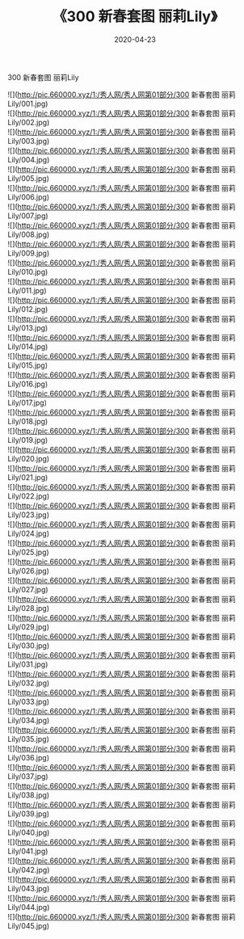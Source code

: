 ﻿---
layout: post
title:  《300 新春套图 丽莉Lily》
date:   2020-04-23
img: http://pic.660000.xyz/1:/秀人网/秀人网第01部分/300 新春套图 丽莉Lily/000.jpg
categories: [美女, 清纯, 唯美]
---

300 新春套图 丽莉Lily

  ![](http://pic.660000.xyz/1:/秀人网/秀人网第01部分/300 新春套图 丽莉Lily/001.jpg) <br> ![](http://pic.660000.xyz/1:/秀人网/秀人网第01部分/300 新春套图 丽莉Lily/002.jpg) <br> ![](http://pic.660000.xyz/1:/秀人网/秀人网第01部分/300 新春套图 丽莉Lily/003.jpg) <br> ![](http://pic.660000.xyz/1:/秀人网/秀人网第01部分/300 新春套图 丽莉Lily/004.jpg) <br> ![](http://pic.660000.xyz/1:/秀人网/秀人网第01部分/300 新春套图 丽莉Lily/005.jpg) <br> ![](http://pic.660000.xyz/1:/秀人网/秀人网第01部分/300 新春套图 丽莉Lily/006.jpg) <br> ![](http://pic.660000.xyz/1:/秀人网/秀人网第01部分/300 新春套图 丽莉Lily/007.jpg) <br> ![](http://pic.660000.xyz/1:/秀人网/秀人网第01部分/300 新春套图 丽莉Lily/008.jpg) <br> ![](http://pic.660000.xyz/1:/秀人网/秀人网第01部分/300 新春套图 丽莉Lily/009.jpg) <br> ![](http://pic.660000.xyz/1:/秀人网/秀人网第01部分/300 新春套图 丽莉Lily/010.jpg) <br> ![](http://pic.660000.xyz/1:/秀人网/秀人网第01部分/300 新春套图 丽莉Lily/011.jpg) <br> ![](http://pic.660000.xyz/1:/秀人网/秀人网第01部分/300 新春套图 丽莉Lily/012.jpg) <br> ![](http://pic.660000.xyz/1:/秀人网/秀人网第01部分/300 新春套图 丽莉Lily/013.jpg) <br> ![](http://pic.660000.xyz/1:/秀人网/秀人网第01部分/300 新春套图 丽莉Lily/014.jpg) <br> ![](http://pic.660000.xyz/1:/秀人网/秀人网第01部分/300 新春套图 丽莉Lily/015.jpg) <br> ![](http://pic.660000.xyz/1:/秀人网/秀人网第01部分/300 新春套图 丽莉Lily/016.jpg) <br> ![](http://pic.660000.xyz/1:/秀人网/秀人网第01部分/300 新春套图 丽莉Lily/017.jpg) <br> ![](http://pic.660000.xyz/1:/秀人网/秀人网第01部分/300 新春套图 丽莉Lily/018.jpg) <br> ![](http://pic.660000.xyz/1:/秀人网/秀人网第01部分/300 新春套图 丽莉Lily/019.jpg) <br> ![](http://pic.660000.xyz/1:/秀人网/秀人网第01部分/300 新春套图 丽莉Lily/020.jpg) <br> ![](http://pic.660000.xyz/1:/秀人网/秀人网第01部分/300 新春套图 丽莉Lily/021.jpg) <br> ![](http://pic.660000.xyz/1:/秀人网/秀人网第01部分/300 新春套图 丽莉Lily/022.jpg) <br> ![](http://pic.660000.xyz/1:/秀人网/秀人网第01部分/300 新春套图 丽莉Lily/023.jpg) <br> ![](http://pic.660000.xyz/1:/秀人网/秀人网第01部分/300 新春套图 丽莉Lily/024.jpg) <br> ![](http://pic.660000.xyz/1:/秀人网/秀人网第01部分/300 新春套图 丽莉Lily/025.jpg) <br> ![](http://pic.660000.xyz/1:/秀人网/秀人网第01部分/300 新春套图 丽莉Lily/026.jpg) <br> ![](http://pic.660000.xyz/1:/秀人网/秀人网第01部分/300 新春套图 丽莉Lily/027.jpg) <br> ![](http://pic.660000.xyz/1:/秀人网/秀人网第01部分/300 新春套图 丽莉Lily/028.jpg) <br> ![](http://pic.660000.xyz/1:/秀人网/秀人网第01部分/300 新春套图 丽莉Lily/029.jpg) <br> ![](http://pic.660000.xyz/1:/秀人网/秀人网第01部分/300 新春套图 丽莉Lily/030.jpg) <br> ![](http://pic.660000.xyz/1:/秀人网/秀人网第01部分/300 新春套图 丽莉Lily/031.jpg) <br> ![](http://pic.660000.xyz/1:/秀人网/秀人网第01部分/300 新春套图 丽莉Lily/032.jpg) <br> ![](http://pic.660000.xyz/1:/秀人网/秀人网第01部分/300 新春套图 丽莉Lily/033.jpg) <br> ![](http://pic.660000.xyz/1:/秀人网/秀人网第01部分/300 新春套图 丽莉Lily/034.jpg) <br> ![](http://pic.660000.xyz/1:/秀人网/秀人网第01部分/300 新春套图 丽莉Lily/035.jpg) <br> ![](http://pic.660000.xyz/1:/秀人网/秀人网第01部分/300 新春套图 丽莉Lily/036.jpg) <br> ![](http://pic.660000.xyz/1:/秀人网/秀人网第01部分/300 新春套图 丽莉Lily/037.jpg) <br> ![](http://pic.660000.xyz/1:/秀人网/秀人网第01部分/300 新春套图 丽莉Lily/038.jpg) <br> ![](http://pic.660000.xyz/1:/秀人网/秀人网第01部分/300 新春套图 丽莉Lily/039.jpg) <br> ![](http://pic.660000.xyz/1:/秀人网/秀人网第01部分/300 新春套图 丽莉Lily/040.jpg) <br> ![](http://pic.660000.xyz/1:/秀人网/秀人网第01部分/300 新春套图 丽莉Lily/041.jpg) <br> ![](http://pic.660000.xyz/1:/秀人网/秀人网第01部分/300 新春套图 丽莉Lily/042.jpg) <br> ![](http://pic.660000.xyz/1:/秀人网/秀人网第01部分/300 新春套图 丽莉Lily/043.jpg) <br> ![](http://pic.660000.xyz/1:/秀人网/秀人网第01部分/300 新春套图 丽莉Lily/044.jpg) <br> ![](http://pic.660000.xyz/1:/秀人网/秀人网第01部分/300 新春套图 丽莉Lily/045.jpg) <br>